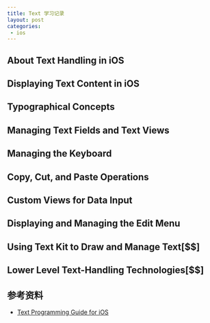 ```yaml
---
title: Text 学习记录
layout: post
categories:
 - ios
---
```


## About Text Handling in iOS
## Displaying Text Content in iOS
## Typographical Concepts
## Managing Text Fields and Text Views
## Managing the Keyboard
## Copy, Cut, and Paste Operations
## Custom Views for Data Input
## Displaying and Managing the Edit Menu
## Using Text Kit to Draw and Manage Text[$$]
## Lower Level Text-Handling Technologies[$$]

## 参考资料
* [Text Programming Guide for iOS](https://developer.apple.com/library/archive/documentation/StringsTextFonts/Conceptual/TextAndWebiPhoneOS/Introduction/Introduction.html#//apple_ref/doc/uid/TP40009542)


